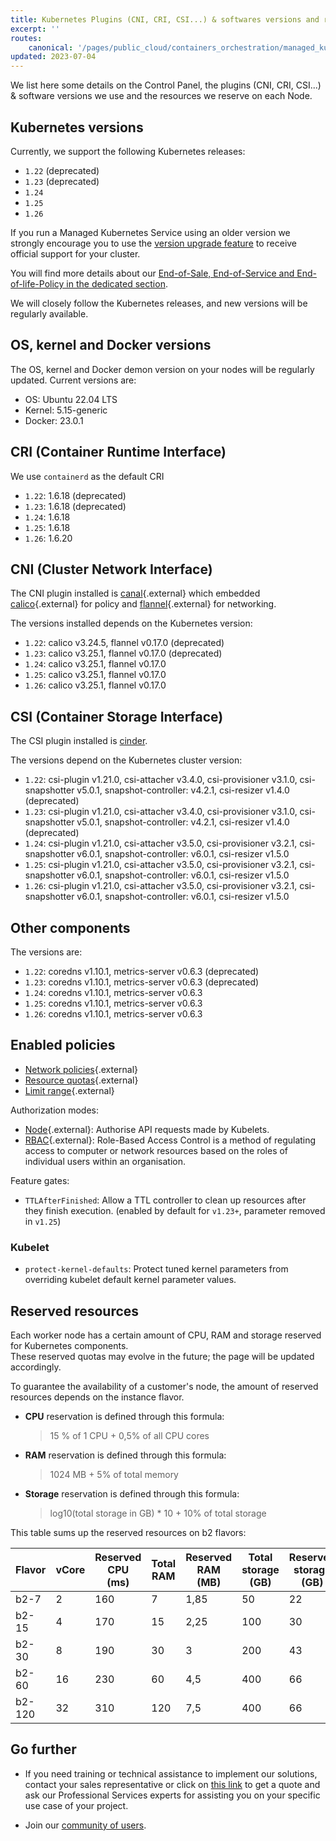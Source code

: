 ```yaml
---
title: Kubernetes Plugins (CNI, CRI, CSI...) & softwares versions and reserved resources
excerpt: ''
routes:
    canonical: '/pages/public_cloud/containers_orchestration/managed_kubernetes/software-versions-reserved-resources'
updated: 2023-07-04
---
```



We list here some details on the Control Panel, the plugins (CNI, CRI, CSI...) & software versions we use and the resources we reserve on each Node.

## Kubernetes versions

Currently, we support the following Kubernetes releases:

* `1.22` (deprecated)
* `1.23` (deprecated)
* `1.24`
* `1.25`
* `1.26`

If you run a Managed Kubernetes Service using an older version we strongly encourage you to use the [version upgrade feature](/pages/public_cloud/containers_orchestration/managed_kubernetes/upgrading-kubernetes-version) to receive official support for your cluster.

You will find more details about our [End-of-Sale, End-of-Service and End-of-life-Policy in the dedicated section](/pages/public_cloud/containers_orchestration/managed_kubernetes/eos-eol-policies).

We will closely follow the Kubernetes releases, and new versions will be regularly available.

## OS, kernel and Docker versions

The OS, kernel and Docker demon version on your nodes will be regularly updated. Current versions are:

* OS: Ubuntu 22.04 LTS
* Kernel: 5.15-generic
* Docker: 23.0.1

## CRI (Container Runtime Interface)

We use `containerd` as the default CRI

* `1.22`: 1.6.18 (deprecated)
* `1.23`: 1.6.18 (deprecated)
* `1.24`: 1.6.18
* `1.25`: 1.6.18
* `1.26`: 1.6.20

## CNI (Cluster Network Interface)

The CNI plugin installed is [canal](https://github.com/projectcalico/canal){.external} which embedded [calico](https://github.com/projectcalico/calico){.external} for policy and [flannel](https://github.com/coreos/flannel/){.external} for networking.

The versions installed depends on the Kubernetes version:

* `1.22`: calico v3.24.5, flannel v0.17.0 (deprecated)
* `1.23`: calico v3.25.1, flannel v0.17.0 (deprecated)
* `1.24`: calico v3.25.1, flannel v0.17.0
* `1.25`: calico v3.25.1, flannel v0.17.0
* `1.26`: calico v3.25.1, flannel v0.17.0

## CSI (Container Storage Interface)

The CSI plugin installed is [cinder](https://github.com/kubernetes/cloud-provider-openstack).

The versions depend on the Kubernetes cluster version:

* `1.22`: csi-plugin v1.21.0, csi-attacher v3.4.0, csi-provisioner v3.1.0, csi-snapshotter v5.0.1, snapshot-controller: v4.2.1, csi-resizer v1.4.0 (deprecated)
* `1.23`: csi-plugin v1.21.0, csi-attacher v3.4.0, csi-provisioner v3.1.0, csi-snapshotter v5.0.1, snapshot-controller: v4.2.1, csi-resizer v1.4.0 (deprecated)
* `1.24`: csi-plugin v1.21.0, csi-attacher v3.5.0, csi-provisioner v3.2.1, csi-snapshotter v6.0.1, snapshot-controller: v6.0.1, csi-resizer v1.5.0
* `1.25`: csi-plugin v1.21.0, csi-attacher v3.5.0, csi-provisioner v3.2.1, csi-snapshotter v6.0.1, snapshot-controller: v6.0.1, csi-resizer v1.5.0
* `1.26`: csi-plugin v1.21.0, csi-attacher v3.5.0, csi-provisioner v3.2.1, csi-snapshotter v6.0.1, snapshot-controller: v6.0.1, csi-resizer v1.5.0

## Other components

The versions are:

* `1.22`: coredns v1.10.1, metrics-server v0.6.3 (deprecated)
* `1.23`: coredns v1.10.1, metrics-server v0.6.3 (deprecated)
* `1.24`: coredns v1.10.1, metrics-server v0.6.3
* `1.25`: coredns v1.10.1, metrics-server v0.6.3
* `1.26`: coredns v1.10.1, metrics-server v0.6.3

## Enabled policies

* [Network policies](https://kubernetes.io/docs/concepts/services-networking/network-policies/){.external}
* [Resource quotas](https://kubernetes.io/docs/concepts/policy/resource-quotas/){.external}
* [Limit range](https://kubernetes.io/docs/concepts/policy/limit-range/){.external}

Authorization modes:

* [Node](https://kubernetes.io/docs/reference/access-authn-authz/node/){.external}: Authorise API requests made by Kubelets.
* [RBAC](https://kubernetes.io/docs/reference/access-authn-authz/rbac/){.external}: Role-Based Access Control is a method of regulating access to computer or network resources based on the roles of individual users within an organisation.

Feature gates:

* `TTLAfterFinished`: Allow a TTL controller to clean up resources after they finish execution. (enabled by default for `v1.23+`, parameter removed in `v1.25`)

### Kubelet

* `protect-kernel-defaults`: Protect tuned kernel parameters from overriding kubelet default kernel parameter values.

## Reserved resources

Each worker node has a certain amount of CPU, RAM and storage reserved for Kubernetes components.  
These reserved quotas may evolve in the future; the page will be updated accordingly.

To guarantee the availability of a customer's node, the amount of reserved resources depends on the instance flavor.

* **CPU** reservation is defined through this formula:  
    > 15 % of 1 CPU + 0,5% of all CPU cores

* **RAM** reservation is defined through this formula:  
    > 1024 MB + 5% of total memory

* **Storage** reservation is defined through this formula:  
    > log10(total storage in GB) * 10 + 10% of total storage

This table sums up the reserved resources on b2 flavors:

| Flavor | vCore | Reserved CPU (ms) | Total RAM | Reserved RAM (MB) | Total storage (GB) | Reserved storage (GB) |
|-|-|-|-|-|-|-|
| b2-7 | 2 | 160 | 7 | 1,85 | 50 | 22 |
| b2-15 | 4 | 170 | 15 | 2,25 | 100 | 30 |
| b2-30 | 8 | 190 | 30 | 3 | 200 | 43 |
| b2-60 | 16 | 230 | 60 | 4,5 | 400 | 66 |
| b2-120 | 32 | 310 | 120 | 7,5 | 400 | 66 |

## Go further

- If you need training or technical assistance to implement our solutions, contact your sales representative or click on [this link](https://www.ovhcloud.com/it/professional-services/) to get a quote and ask our Professional Services experts for assisting you on your specific use case of your project.

- Join our [community of users](https://community.ovh.com/en/).